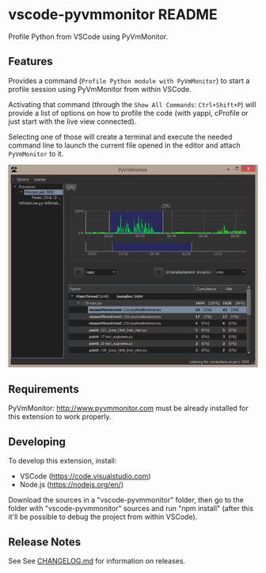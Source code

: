 # vscode-pyvmmonitor README

Profile Python from VSCode using PyVmMonitor.

## Features

Provides a command (`Profile Python module with PyVmMonitor`) to start a profile session using PyVmMonitor from within VSCode.

Activating that command (through the `Show All Commands`: `Ctrl+Shift+P`) will provide a list of options on how to profile the code (with yappi, cProfile or just start with the live view connected). 

Selecting one of those will create a terminal and execute the needed command line to launch the current file opened in the editor and attach `PyVmMonitor` to it.

![PyVmMonitor sampling](images/pyvmmonitor.png)

## Requirements

PyVmMonitor: http://www.pyvmmonitor.com must be already installed for this extension to work properly.

## Developing

To develop this extension, install:
- VSCode (https://code.visualstudio.com)
- Node.js (https://nodejs.org/en/)

Download the sources in a "vscode-pyvmmonitor" folder, then go to the folder with "vscode-pyvmmonitor" sources and run "npm install" (after this it'll be possible to debug the project from within VSCode).

## Release Notes

See See [CHANGELOG.md](CHANGELOG.md) for information on releases.
